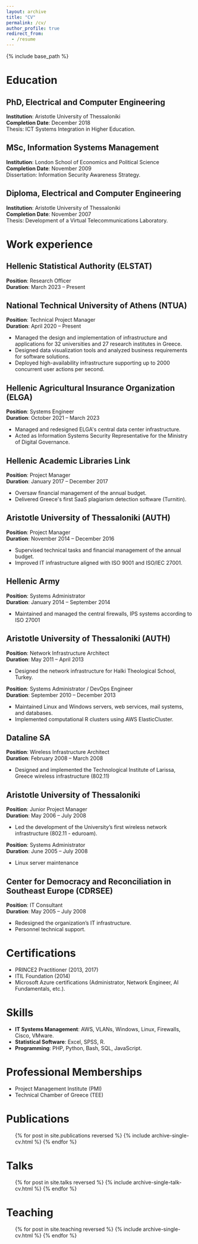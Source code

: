 ```yaml
---
layout: archive
title: "CV"
permalink: /cv/
author_profile: true
redirect_from:
  - /resume
---
```


{% include base_path %}

# Education
## PhD, Electrical and Computer Engineering  
**Institution**: Aristotle University of Thessaloniki  
**Completion Date**: December 2018  
Thesis: ICT Systems Integration in Higher Education.

## MSc, Information Systems Management  
**Institution**: London School of Economics and Political Science  
**Completion Date**: November 2009  
Dissertation: Information Security Awareness Strategy.

## Diploma, Electrical and Computer Engineering  
**Institution**: Aristotle University of Thessaloniki  
**Completion Date**: November 2007  
Thesis: Development of a Virtual Telecommunications Laboratory.

# Work experience
## Hellenic Statistical Authority (ELSTAT)
**Position**: Research Officer  
**Duration**: March 2023 – Present  

## National Technical University of Athens (NTUA)
**Position**: Technical Project Manager  
**Duration**: April 2020 – Present  
- Managed the design and implementation of infrastructure and applications for 32 universities and 27 research institutes in Greece.  
- Designed data visualization tools and analyzed business requirements for software solutions.  
- Deployed high-availability infrastructure supporting up to 2000 concurrent user actions per second.

## Hellenic Agricultural Insurance Organization (ELGA)
**Position**: Systems Engineer  
**Duration**: October 2021 – March 2023  
- Managed and redesigned ELGA's central data center infrastructure.  
- Acted as Information Systems Security Representative for the Ministry of Digital Governance.

## Hellenic Academic Libraries Link
**Position**: Project Manager  
**Duration**: January 2017 – December 2017  
- Oversaw financial management of the annual budget.  
- Delivered Greece's first SaaS plagiarism detection software (Turnitin).

## Aristotle University of Thessaloniki (AUTH)
**Position**: Project Manager  
**Duration**: November 2014 – December 2016  
- Supervised technical tasks and financial management of the annual budget.  
- Improved IT infrastructure aligned with ISO 9001 and ISO/IEC 27001.

## Hellenic Army
**Position**: Systems Administrator  
**Duration**: January 2014 – September 2014  
- Maintained and managed the central firewalls, IPS systems according to ISO 27001 

## Aristotle University of Thessaloniki (AUTH)
**Position**: Network Infrastructure Architect  
**Duration**: May 2011 – April 2013  
- Designed the network infrastructure for Halki Theological School, Turkey.

**Position**: Systems Administrator / DevOps Engineer  
**Duration**: September 2010 – December 2013  
- Maintained Linux and Windows servers, web services, mail systems, and databases.  
- Implemented computational R clusters using AWS ElasticCluster. 

## Dataline SA
**Position**: Wireless Infrastructure Architect  
**Duration**: February 2008 – March 2008  
- Designed and implemented the Technological Institute of Larissa, Greece wireless infrastructure (802.11) 

## Aristotle University of Thessaloniki 
**Position**: Junior Project Manager  
**Duration**: May 2006 – July 2008  
- Led the development of the University’s first wireless network infrastructure (802.11 - eduroam).

**Position**: Systems Administrator  
**Duration**: June 2005 – July 2008  
- Linux server maintenance 

## Center for Democracy and Reconciliation in Southeast Europe (CDRSEE) 
**Position**: IT Consultant  
**Duration**: May 2005 – July 2008  
- Redesigned the organization’s IT infrastructure.
- Personnel technical support.

# Certifications
- PRINCE2 Practitioner (2013, 2017)  
- ITIL Foundation (2014)  
- Microsoft Azure certifications (Administrator, Network Engineer, AI Fundamentals, etc.).
  
# Skills
- **IT Systems Management**: AWS, VLANs, Windows, Linux, Firewalls, Cisco, VMware.  
- **Statistical Software**: Excel, SPSS, R.  
- **Programming**: PHP, Python, Bash, SQL, JavaScript.

# Professional Memberships
- Project Management Institute (PMI)  
- Technical Chamber of Greece (TEE)

# Publications
  <ul>{% for post in site.publications reversed %}
    {% include archive-single-cv.html %}
  {% endfor %}</ul>
  
# Talks
  <ul>{% for post in site.talks reversed %}
    {% include archive-single-talk-cv.html  %}
  {% endfor %}</ul>
  
# Teaching
  <ul>{% for post in site.teaching reversed %}
    {% include archive-single-cv.html %}
  {% endfor %}</ul>
